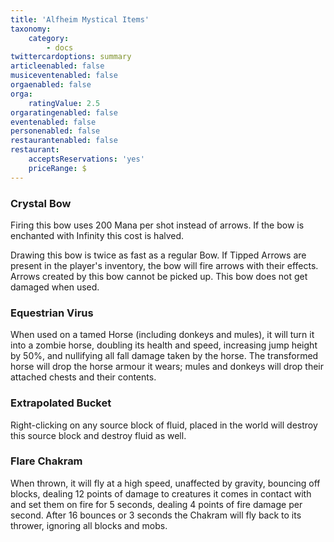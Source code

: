```yaml
---
title: 'Alfheim Mystical Items'
taxonomy:
    category:
        - docs
twittercardoptions: summary
articleenabled: false
musiceventenabled: false
orgaenabled: false
orga:
    ratingValue: 2.5
orgaratingenabled: false
eventenabled: false
personenabled: false
restaurantenabled: false
restaurant:
    acceptsReservations: 'yes'
    priceRange: $
---
```


### Crystal Bow
Firing this bow uses 200 Mana per shot instead of arrows. If the bow is enchanted with Infinity this cost is halved.

Drawing this bow is twice as fast as a regular Bow. If Tipped Arrows are present in the player's inventory, the bow will fire arrows with their effects. Arrows created by this bow cannot be picked up. This bow does not get damaged when used.

### Equestrian Virus
When used on a tamed Horse (including donkeys and mules), it will turn it into a zombie horse, doubling its health and speed, increasing jump height by 50%, and nullifying all fall damage taken by the horse. The transformed horse will drop the horse armour it wears; mules and donkeys will drop their attached chests and their contents.

### Extrapolated Bucket
Right-clicking on any source block of fluid, placed in the world will destroy this source block and destroy fluid as well.

### Flare Chakram
When thrown, it will fly at a high speed, unaffected by gravity, bouncing off blocks, dealing 12 points of damage to creatures it comes in contact with and set them on fire for 5 seconds, dealing 4 points of fire damage per second. After 16 bounces or 3 seconds the Chakram will fly back to its thrower, ignoring all blocks and mobs.
